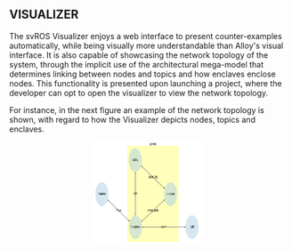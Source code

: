 ## VISUALIZER

The svROS Visualizer enjoys a web interface to present counter-examples automatically, while being visually more understandable than Alloy's visual interface. It is also capable of showcasing the network topology of the system, through the implicit use of the architectural mega-model that determines linking between nodes and topics and how enclaves enclose nodes. This functionality is presented upon launching a project, where the developer can opt to open the visualizer to view the network topology.

For instance, in the next figure an example of the network topology is shown, with regard to how the Visualizer depicts nodes, topics and enclaves.

<p align="center">
   <img width="200" height="182" src="./vis-example.png">
</p>